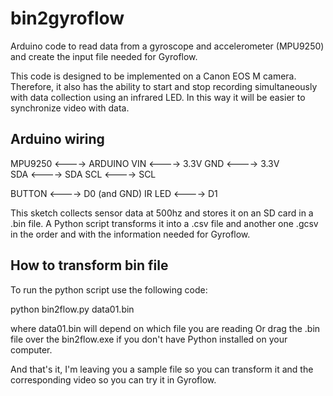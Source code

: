 # bin2gyroflow
Arduino code to read data from a gyroscope and accelerometer (MPU9250) and create the input file needed for Gyroflow.

This code is designed to be implemented on a Canon EOS M camera. Therefore, it also has the ability to start and stop recording simultaneously with data collection using an infrared LED.
In this way it will be easier to synchronize video with data.

## Arduino wiring

 MPU9250 <----> ARDUINO
   VIN   <---->   3.3V
   GND   <---->   3.3V   
   SDA   <---->   SDA
   SCL   <---->   SCL

  BUTTON <---->   D0 (and GND)
  IR LED <---->   D1
  
This sketch collects sensor data at 500hz and stores it on an SD card in a .bin file.
A Python script transforms it into a .csv file and another one .gcsv in the order and with the information needed for Gyroflow.

## How to transform bin file

To run the python script use the following code:

python bin2flow.py data01.bin

where data01.bin will depend on which file you are reading
Or drag the .bin file over the bin2flow.exe if you don't have Python installed on your computer.

And that's it, I'm leaving you a sample file so you can transform it and the corresponding video so you can try it in Gyroflow.

